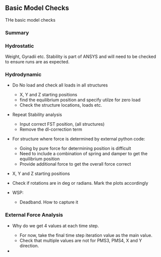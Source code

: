 ## Basic Model Checks

THe basic model checks

### Summary

### Hydrostatic

Weight, Gyradii etc. Stability is part of ANSYS and will need to be checked to ensure runs are as expected.

### Hydrodynamic

- Do No load and check all loads in all structures
  - X, Y and Z starting positions
  - find the equilibrium position and specify utilze for zero load
  - Check the structure locations, loads etc.

- Repeat Stability analysis
  - Input correct FST position, (all structures)
  - Remove the dl-correction term

- For structure where force is determined by external python code:
  - Going by pure force for determining position is difficult
  - Need to include a combination of spring and damper to get the equilibrium position
  - Provide additional force to get the overall force correct

- X, Y and Z starting positions
- Check if rotations are in deg or radians. Mark the plots accordingly

- WSP:
  - Deadband. How to capture it

### External Force Analysis

- Why do we get 4 values at each time step.
  - For now, take the final time step iteration value as the main value.
  - Check that multiple values are not for PMS3, PMS4, X and Y direction.

-
